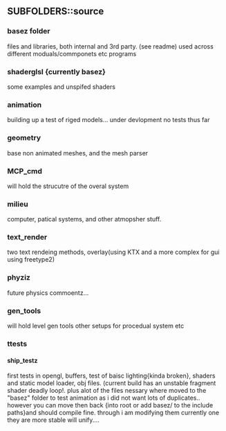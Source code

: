 
## SUBFOLDERS::source

### basez folder
files and libraries, both internal and 3rd party. (see readme) used across different moduals/commponets etc
programs

### shaderglsl {currently basez}
some examples and unspifed shaders

### animation
building up a test of riged models... under devlopment no tests thus far

### geometry
base non animated meshes, and the mesh parser

### MCP_cmd
will hold the strucutre of the overal system

### milieu
computer, patical systems, and other atmopsher stuff.

### text_render
two text rendeing methods, overlay(using KTX and a more complex for gui using freetype2)

### phyziz
future physics commoentz...

### gen_tools
will hold level gen tools other setups for procedual system etc

### ttests

#### ship_testz
first tests in opengl, buffers, test of baisc lighting{kinda broken}, shaders and static model loader, obj files.  (current build has an  unstable fragment shader deadly loop!. plus alot of the files nessary where moved to the "basez" folder to test animation as i did not want lots of duplicates.. however you can move then back {into root or add basez/ to the include paths}and should compile fine. through i am modifying them currently one they are more stable will unify....
